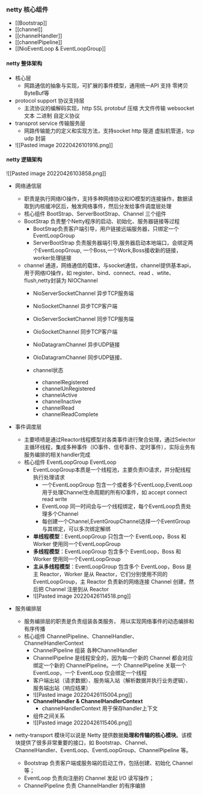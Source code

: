 ### netty 核心组件

- [[Bootstrap]]
- [[channel]]
- [[channelHandler]]
- [[channelPipeline]]
- [[NioEventLoop & EventLoopGroup]]

#### netty 整体架构
- 核心层
	-  网路通信的抽象与实现，可扩展的事件模型，通用统一API  支持 零拷贝ByteBuf等
- protocol support 协议支持层
	- 主流协议的编解码实现，http SSL protobuf 压缩 大文件传输  websocket 文本 二进制 自定义协议
- transprot service  传输服务层
	- 网路传输能力的定义和实现方法，支持socket http 隧道 虚拟机管道，tcp udp 封装
- ![[Pasted image 20220426101916.png]]

#### netty 逻辑架构
![[Pasted image 20220426103858.png]]
- 网络通信层
	- 职责是执行网络IO操作，支持多种网络协议和IO模型的连接操作，数据读取到内核缓冲区后，触发网络事件，然后分发给事件调度层处理
	- 核心组件 BootStrap、ServerBootStrap、Channel 三个组件
	- BootStrap 负责整个Netty程序的启动、初始化、服务器链接等过程
		- BootStrap负责客户端引导，用户链接远端服务器，只绑定一个EventLoopGroup
		- ServerBootStrap 负责服务器端引导,服务器启动本地端口，会绑定两个EventLoopGroup, 一个Boss,一个Work,Boss接收新的链接，worker处理链接 
	- channel 通道，网络通信的载体，与socket通信，channel提供基本api，用于网络IO操作，如 register、bind、connect、read 、wtite、flush,netty封装为 NIOChannel
		- NioServerSocketChannel 异步TCP服务端
		- NioSocketChannel 异步TCP客户端
		- OioServerSocketChannel 同步TCP服务端
		- OioSocketChannel 同步TCP客户端
		- NioDatagramChannel 异步UDP链接
		- OioDatagramChannel 同步UDP链接、

		- channel状态
			- channelRegistered
			- channelUnRegistered
			- channelActive
			- channelInactive
			- channelRead
			- channelReadComplete
 - 事件调度层
	 - 主要啧啧是通过Reactor线程模型对各类事件进行聚合处理，通过Selector主循环线程，集成多种事件（IO事件、信号事件、定时事件），实际业务有服务编排的相关handler完成
	 - 核心组件 EventLoopGroup EventLoop
		 - EventLoopGroup本质是一个线程池，主要负责IO请求，并分配线程执行处理请求
			 - 一个EventLoopGroup 包含一个或者多个EventLoop,EventLoop用于处理Channel生命周期的所有IO事件，如 accept connect read write
			 - EventLoop 同一时间会与一个线程绑定，每个EventLoop负责处理多个Channel
			 - 每创建一个Channel,EventGroupChannel选择一个EventGroup 与其绑定，可以多次绑定解绑
		 -  **单线程模型**：EventLoopGroup 只包含一个 EventLoop，Boss 和 Worker 使用同一个EventLoopGroup
		 - **多线程模型**：EventLoopGroup 包含多个 EventLoop，Boss 和 Worker 使用同一个EventLoopGroup
		 -  **主从多线程模型**：EventLoopGroup 包含多个 EventLoop，Boss 是主 Reactor，Worker 是从 Reactor，它们分别使用不同的 EventLoopGroup，主 Reactor 负责新的网络连接 Channel 创建，然后把 Channel 注册到从 Reactor
		 - ![[Pasted image 20220426114518.png]]
- 服务编排层
	- 服务编排层的职责是负责组装各类服务， 用以实现网络事件的动态编排和有序传播
	- 核心组件 ChannelPipeline、ChannelHandler、ChannelHandlerContext
		- ChannelPipeline 组装 各种ChannelHandler
		- ChannelPipeline 是线程安全的，因为每一个新的 Channel 都会对应绑定一个新的 ChannelPipeline。一个 ChannelPipeline 关联一个 EventLoop，一个 EventLoop 仅会绑定一个线程
		- 客户端出站（请求数据）、服务端入站（解析数据并执行业务逻辑）、服务端出站（响应结果）
		- ![[Pasted image 20220426115004.png]]
		- **ChannelHandler & ChannelHandlerContext**
			- channelHandlerContext 用于保存handler上下文
		- 组件之间关系
		- ![[Pasted image 20220426115406.png]]

- netty-transport 模块可以说是 Netty 提供数据**处理和传输的核心模块**。该模块提供了很多非常重要的接口，如 Bootstrap、Channel、ChannelHandler、EventLoop、EventLoopGroup、ChannelPipeline 等。
	- Bootstrap 负责客户端或服务端的启动工作，包括创建、初始化 Channel 等；
	- EventLoop 负责向注册的 Channel 发起 I/O 读写操作；
	- ChannelPipeline 负责 ChannelHandler 的有序编排
